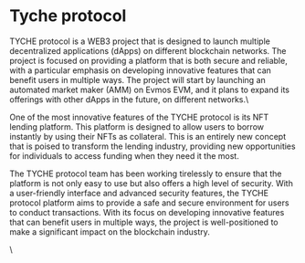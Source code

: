# Tyche protocol

TYCHE protocol is a WEB3 project that is designed to launch multiple decentralized applications (dApps) on different blockchain networks. The project is focused on providing a platform that is both secure and reliable, with a particular emphasis on developing innovative features that can benefit users in multiple ways. The project will start by launching an automated market maker (AMM) on Evmos EVM, and it plans to expand its offerings with other dApps in the future, on different networks.\


One of the most innovative features of the TYCHE protocol is its NFT lending platform. This platform is designed to allow users to borrow instantly by using their NFTs as collateral. This is an entirely new concept that is poised to transform the lending industry, providing new opportunities for individuals to access funding when they need it the most.

The TYCHE protocol team has been working tirelessly to ensure that the platform is not only easy to use but also offers a high level of security. With a user-friendly interface and advanced security features, the TYCHE protocol platform aims to provide a safe and secure environment for users to conduct transactions. With its focus on developing innovative features that can benefit users in multiple ways, the project is well-positioned to make a significant impact on the blockchain industry.

\
